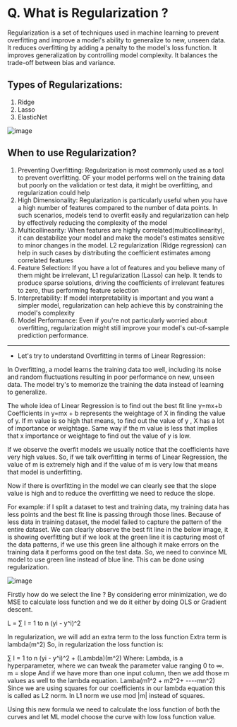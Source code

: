 # Q. What is Regularization ?

Regularization is a set of techniques used in machine learning to prevent overfitting and improve a model's ability to generalize to new, unseen data.
It reduces overfitting by adding a penalty to the model's loss function. It improves generalization by controlling model complexity. It balances the trade-off between bias and variance.
## Types of Regularizations:

1. Ridge
2. Lasso
3. ElasticNet

![image](https://github.com/user-attachments/assets/f133944d-3dd1-4dd8-a6c2-64c860f7549d)

## When to use Regularization?
1. Preventing Overfitting: Regularization is most commonly used as a tool to prevent overfitting. OF your model performs well on the training data but poorly on the validation or test data, it might be overfitting, and regularization could help
2. High Dimensionality: Regularization is particularly useful when you have a high number of features compared to the number of data points. In such scenarios, models tend to overfit easily and regularization can help by effectively reducing the complexity of the model
3. Multicollinearity: When features are highly correlated(multicollinearity), it can destabilize your model and make the model's estimates sensitive to minor changes in the model. L2 regularization (Ridge regression) can help in such cases by distributing the coefficient estimates among correlated features
4. Feature Selection: If you have a lot of features and you believe many of them might be irrelevant, L1 regularization (Lasso) can help. It tends to produce sparse solutions, driving the coefficients of irrelevant features to zero, thus performing feature selection
5. Interpretability: If model interpretability is important and you want a simpler model, regularization can help achieve this by constraining the model's complexity
6. Model Performance: Even if you're not particularly worried about overfitting, regularization might still improve your model's out-of-sample prediction performance.

---
- Let's try to understand Overfitting in terms of Linear Regression:

In Overfitting, a model learns the training data too well, including its noise and random fluctuations resulting in poor performance on new, unseen data.  The model try's to memorize the training the data instead of learning to generalize.

The whole idea of Linear Regression is to find out the best fit line y=mx+b
Coefficients in y=mx + b represents the weightage of X in finding the value of y. If m value is so high that means, to find out the value of y , X has a lot of importance or weightage. Same way if the m value is less that implies that x importance or weightage to find out the value of y is low.

If we observe the overfit models we usually notice that the coefficients have very high values.
So, if we talk overfitting in terms of Linear Regression, the value of m is extremely high and if the value of m is very low that means that model is underfitting.

Now if there is overfitting in the model we can clearly see that the slope value is high and to reduce the overfitting we need to reduce the slope.

For example: if I split a dataset to test and training data, my training data has less points and the best fit line is passing through those lines. Because of less data in training dataset, the model failed to capture the pattern of the entire dataset.  We can clearly observe the best fit line in the  below image, it is showing overfitting  but if we look at the green line it is capturing most of the data patterns, if we use this green line although it make errors on the training data it performs good on the test data. So, we need to convince ML model to use green line instead of blue line. 
This can be done using regularization.

![image](https://github.com/user-attachments/assets/1884b119-b8e3-4fd1-83b7-448be3363f37)

Firstly how do we select the line ? 
By considering error minimization, we do MSE to calculate loss function and we do it either by doing OLS or Gradient descent.

L = ∑ I = 1 to n (yi - y^i)^2

In regularization, we will add an extra term to the loss function 
Extra term is lambda(m^2)
So, in regularization the loss function is:

∑ I = 1 to n (yi - y^i)^2   + (Lambda)(m^2)
Where:
Lambda, is a hyperparameter, where we can tweak the parameter value ranging 0 to ∞.
 m = slope
And if we have more than one input column, then we add those m values as well to the lambda equation.
Lamba(m1^2 + m2^2+ ----mn^2)
Since we are using squares for our coefficients in our lambda equation this is called as L2 norm.
In L1 norm we use mod |m| instead of squares.

Using this new formula we need to calculate the loss function of both the curves and let ML model choose the curve with low loss function value.

